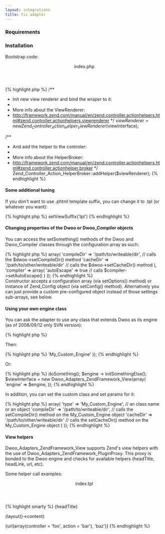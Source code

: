 ```yaml
---
layout: integrations
title: Yii adapter
---
```


### Requirements

### Installation
Bootstrap code:
<div class="code-box synopsis">
<header>index.php</header>
{% highlight php %}
<?php
/**
 * Initialize Dwoo wraper:
 *
 * compile_dir and cache_dir can be passed as an assoc-array values
 * to the constructor to change the default path for the directories
 * where the compiled and cached templates are stored
 */
$viewInterface = new Dwoo_Adapters_ZendFramework_View();
 
/**
 * Init new view renderer and bind the wraper to it:
 *
 * More info about the ViewRenderer:
 * http://framework.zend.com/manual/en/zend.controller.actionhelpers.html#zend.controller.actionhelpers.viewrenderer
 */
$viewRenderer = new Zend_Controller_Action_Helper_ViewRenderer($viewInterface);
 
/**
 * And add the helper to the controler:
 *
 * More info about the HelperBroker:
 * http://framework.zend.com/manual/en/zend.controller.actionhelpers.html#zend.controller.actionhelper.broker
 */
Zend_Controller_Action_HelperBroker::addHelper($viewRenderer);
{% endhighlight %}
</div>

#### Some additional tuning
If you don't want to use .phtml template suffix, you can change it to .tpl (or whatever you want):
<div class="code-box synopsis">
{% highlight php %}
<?php
$viewRenderer->setViewSuffix('tpl')
{% endhighlight %}
</div>

#### Changing properties of the Dwoo or Dwoo_Compiler objects
You can access the setSomething() methods of the Dwoo and Dwoo_Compiler classes through the configuration array as such:
<div class="code-box synopsis">
{% highlight php %}
<?php
$viewInterface = new Dwoo_Adapters_ZendFramework_View(array(
            'engine' => array(
                  'compileDir' => '/path/to/writeable/dir', // calls the $dwoo->setCompileDir() method
                  'cacheDir' => '/path/to/other/writeable/dir' // calls the $dwoo->setCacheDir() method
            ),
            'compiler' => array(
                  'autoEscape' => true // calls $compiler->setAutoEscape()
            )
));
{% endhighlight %}
</div>
Constructor accepts a configuration array (via setOptions() method) or instance of Zend_Config object (via setConfig() method).  
Alternatively you can just provide a custom pre-configured object instead of those settings sub-arrays, see below.

#### Using your own engine class
You can ask the adapter to use any class that extends Dwoo as its engine (as of 2008/09/12 only SVN version):
<div class="code-box synopsis">
{% highlight php %}
<?php
class My_Custom_Engine extends Dwoo
{
    /* Your own code here */
}
{% endhighlight %}
</div>

Then:
<div class="code-box synopsis">
{% highlight php %}
<?php
$viewInterface = new Dwoo_Adapters_ZendFramework_View(array(
            'engine' => 'My_Custom_Engine'
));
{% endhighlight %}
</div>

Or:
<div class="code-box synopsis">
{% highlight php %}
<?php
$engine = new My_Custom_Engine();
$engine -> doSomething();
$engine -> initSomethingElse();
$viewInterface = new Dwoo_Adapters_ZendFramework_View(array(
            'engine' => $engine,
));
{% endhighlight %}
</div>

In addition, you can set the custom class and set params for it:
<div class="code-box synopsis">
{% highlight php %}
<?php
$viewInterface = new Dwoo_Adapters_ZendFramework_View(array(
	'engine' => array(
		  'type' => 'My_Custom_Engine', // an class name or an object
		  'compileDir' => '/path/to/writeable/dir', // calls the setCompileDir() method on the My_Custom_Engine object
		  'cacheDir' => '/path/to/other/writeable/dir' // calls the setCacheDir() method on the My_Custom_Engine object
	)                        
));
{% endhighlight %}
</div>

#### View helpers
Dwoo_Adapters_ZendFramework_View supports Zend's view helpers with the use of Dwoo_Adapters_ZendFramework_PluginProxy.
This proxy is bonded to the Dwoo engine and checks for available helpers (headTitle, headLink, url, etc).

Some helper call examples:
<div class="code-box synopsis">
<header>index.tpl</header>
{% highlight smarty %}
<!-- Outputing title -->
{headTitle}
 
<!-- Outputing content in the layout template -->
{layout()->content}
 
 
<!-- Outputing URL from some defined routes -->
{url(array(controller = 'foo', action = 'bar'), 'baz')}
{% endhighlight %}
</div>